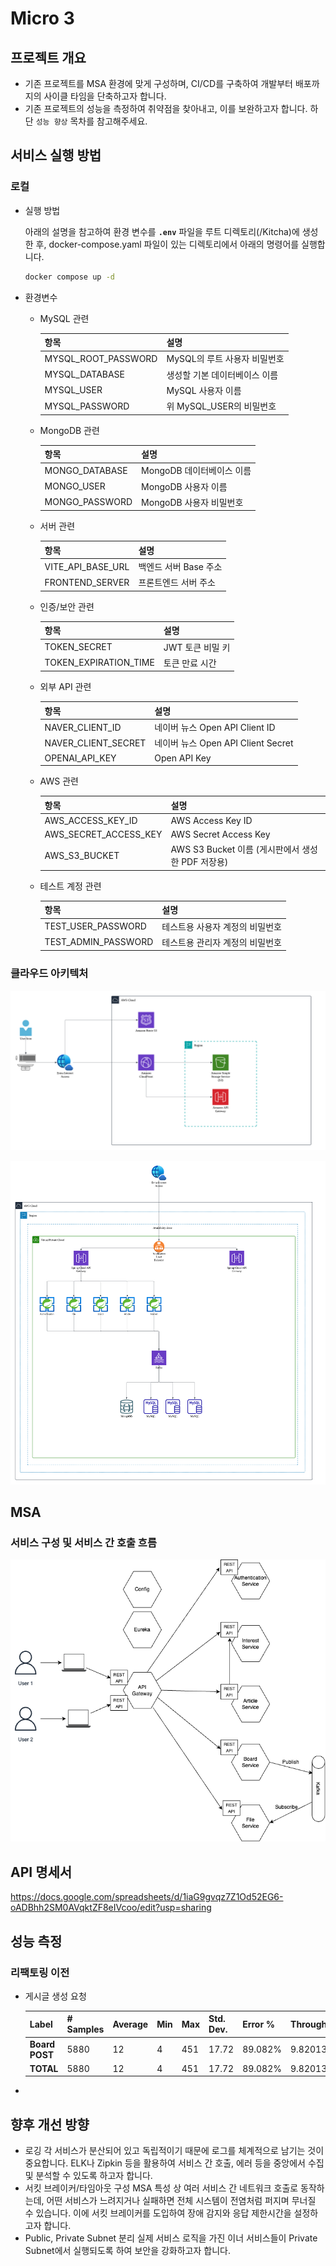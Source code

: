 # Micro 3

## 프로젝트 개요

- 기존 프로젝트를 MSA 환경에 맞게 구성하며, CI/CD를 구축하여 개발부터 배포까지의 사이클 타임을 단축하고자 합니다.
- 기존 프로젝트의 성능을 측정하여 취약점을 찾아내고, 이를 보완하고자 합니다. 하단 `성능 향상` 목차를 참고해주세요.

## 서비스 실행 방법

### 로컬

- 실행 방법
    
    아래의 설명을 참고하여 환경 변수를 **`.env`** 파일을 루트 디렉토리(/Kitcha)에 생성한 후, docker-compose.yaml 파일이 있는 디렉토리에서 아래의 명령어를 실행합니다.
    
    ```bash
    docker compose up -d
    ```
    
- 환경변수
    - MySQL 관련
        
        
        | 항목  | 설명 |
        | --- | --- |
        | MYSQL_ROOT_PASSWORD | MySQL의 루트 사용자 비밀번호 |
        | MYSQL_DATABASE | 생성할 기본 데이터베이스 이름 |
        | MYSQL_USER | MySQL 사용자 이름 |
        | MYSQL_PASSWORD | 위 MySQL_USER의 비밀번호 |
    - MongoDB 관련
        
        
        | 항목 | 설명 |
        | --- | --- |
        | MONGO_DATABASE | MongoDB 데이터베이스 이름 |
        | MONGO_USER | MongoDB 사용자 이름 |
        | MONGO_PASSWORD | MongoDB 사용자 비밀번호 |
    - 서버 관련
        
        
        | 항목 | 설명 |
        | --- | --- |
        | VITE_API_BASE_URL | 백엔드 서버 Base 주소 |
        | FRONTEND_SERVER | 프론트엔드 서버 주소 |
    - 인증/보안 관련
        
        
        | 항목 | 설명 |
        | --- | --- |
        | TOKEN_SECRET | JWT 토큰 비밀 키 |
        | TOKEN_EXPIRATION_TIME | 토큰 만료 시간 |
    - 외부 API 관련
        
        
        | 항목 | 설명 |
        | --- | --- |
        | NAVER_CLIENT_ID | 네이버 뉴스 Open API Client ID |
        | NAVER_CLIENT_SECRET | 네이버 뉴스 Open API Client Secret |
        | OPENAI_API_KEY | Open API Key  |
    - AWS 관련
        
        
        | 항목 | 설명 |
        | --- | --- |
        | AWS_ACCESS_KEY_ID | AWS Access Key ID |
        | AWS_SECRET_ACCESS_KEY | AWS Secret Access Key  |
        | AWS_S3_BUCKET | AWS S3 Bucket 이름 (게시판에서 생성한 PDF 저장용)  |
    - 테스트 계정 관련
        
        
        | 항목 | 설명 |
        | --- | --- |
        | TEST_USER_PASSWORD | 테스트용 사용자 계정의 비밀번호  |
        | TEST_ADMIN_PASSWORD | 테스트용 관리자 계정의 비밀번호  |

### 클라우드 아키텍처

![프론트 아키텍처](images/MiniPjt2_Team3_FE.png)

![백 아키텍처](images/MiniPjt2_Team3_BE.png)

## MSA

### 서비스 구성 및 서비스 간 호출 흐름

![kitcha-msa-2.png](images/kitcha-msa-2.png)

## API 명세서

https://docs.google.com/spreadsheets/d/1iaG9gvqz7Z1Od52EG6-oADBhh2SM0AVqktZF8eIVcoo/edit?usp=sharing

## 성능 측정

### 리팩토링 이전

- 게시글 생성 요청
    
    
    | **Label** | **# Samples** | **Average** | **Min** | **Max** | **Std. Dev.** | **Error %** | **Throughput** | **Received KB/sec** | **Sent KB/sec** | **Avg. Bytes** |
    | --- | --- | --- | --- | --- | --- | --- | --- | --- | --- | --- |
    | **Board POST** | 5880 | 12 | 4 | 451 | 17.72 | 89.082% | 9.82013 | 3.86 | 5.56 | 402.2 |
    | **TOTAL** | 5880 | 12 | 4 | 451 | 17.72 | 89.082% | 9.82013 | 3.86 | 5.56 | 402.2 |
- 

## 향후 개선 방향

- 로깅
각 서비스가 분산되어 있고 독립적이기 때문에 로그를 체계적으로 남기는 것이 중요합니다. ELK나 Zipkin 등을 활용하여 서비스 간 호출, 에러 등을 중앙에서 수집 및 분석할 수 있도록 하고자 합니다.
- 서킷 브레이커/타임아웃 구성 
MSA 특성 상 여러 서비스 간 네트워크 호출로 동작하는데, 어떤 서비스가 느려지거나 실패하면 전체 시스템이 전염처럼 퍼지며 무너질 수 있습니다. 이에 서킷 브레이커를 도입하여 장애 감지와 응답 제한시간을 설정하고자 합니다.
- Public, Private Subnet 분리 
실제 서비스 로직을 가진 이너 서비스들이 Private Subnet에서 실행되도록 하여 보안을 강화하고자 합니다.
